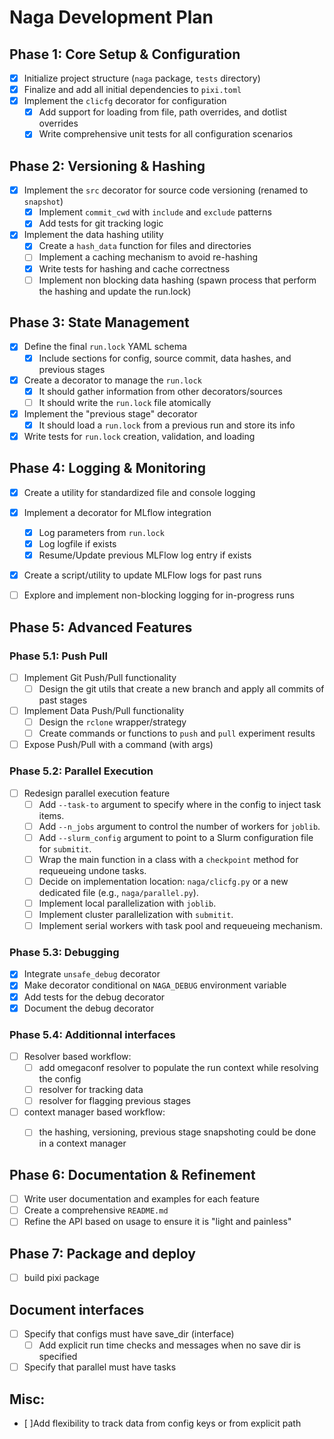 # Naga Development Plan

## Phase 1: Core Setup & Configuration
- [x] Initialize project structure (`naga` package, `tests` directory)
- [x] Finalize and add all initial dependencies to `pixi.toml`
- [x] Implement the `clicfg` decorator for configuration
    - [x] Add support for loading from file, path overrides, and dotlist overrides
    - [x] Write comprehensive unit tests for all configuration scenarios

## Phase 2: Versioning & Hashing
- [x] Implement the `src` decorator for source code versioning (renamed to `snapshot`)
    - [x] Implement `commit_cwd` with `include` and `exclude` patterns
    - [x] Add tests for git tracking logic
- [x] Implement the data hashing utility
    - [x] Create a `hash_data` function for files and directories
    - [ ] Implement a caching mechanism to avoid re-hashing
    - [x] Write tests for hashing and cache correctness
    - [ ] Implement non blocking data hashing (spawn process that perform the hashing and update the run.lock)

## Phase 3: State Management
- [x] Define the final `run.lock` YAML schema
    - [x] Include sections for config, source commit, data hashes, and previous stages
- [x] Create a decorator to manage the `run.lock`
    - [x] It should gather information from other decorators/sources
    - [ ] It should write the `run.lock` file atomically
- [x] Implement the "previous stage" decorator
    - [x] It should load a `run.lock` from a previous run and store its info
- [x] Write tests for `run.lock` creation, validation, and loading

## Phase 4: Logging & Monitoring
- [x] Create a utility for standardized file and console logging
- [x] Implement a decorator for MLflow integration
    - [x] Log parameters from `run.lock`
    - [x] Log logfile if exists
    - [x] Resume/Update previous MLFlow log entry if exists
- [x] Create a script/utility to update MLFlow logs for past runs
- [ ] Explore and implement non-blocking logging for in-progress runs


## Phase 5: Advanced Features

### Phase 5.1: Push Pull
- [ ] Implement Git Push/Pull functionality
    - [ ] Design the git utils that create a new branch and apply all commits of past stages
- [ ] Implement Data Push/Pull functionality
    - [ ] Design the `rclone` wrapper/strategy
    - [ ] Create commands or functions to `push` and `pull` experiment results
- [ ] Expose  Push/Pull with a command (with args)

### Phase 5.2: Parallel Execution
- [ ] Redesign parallel execution feature
    - [ ] Add `--task-to` argument to specify where in the config to inject task items.
    - [ ] Add `--n_jobs` argument to control the number of workers for `joblib`.
    - [ ] Add `--slurm_config` argument to point to a Slurm configuration file for `submitit`.
    - [ ] Wrap the main function in a class with a `checkpoint` method for requeueing undone tasks.
    - [ ] Decide on implementation location: `naga/clicfg.py` or a new dedicated file (e.g., `naga/parallel.py`).
    - [ ] Implement local parallelization with `joblib`.
    - [ ] Implement cluster parallelization with `submitit`.
    - [ ] Implement serial workers with task pool and requeueing mechanism.

### Phase 5.3: Debugging
- [x] Integrate `unsafe_debug` decorator
- [x] Make decorator conditional on `NAGA_DEBUG` environment variable
- [x] Add tests for the debug decorator
- [x] Document the debug decorator

### Phase 5.4: Additionnal interfaces
- [ ] Resolver based workflow:
    - [ ] add omegaconf resolver to populate the run context while resolving the config 
    - [ ] resolver for tracking data
    - [ ] resolver for flagging previous stages
- [ ] context manager based workflow:
    - [ ] the hashing, versioning, previous stage snapshoting could be done in a context manager


## Phase 6: Documentation & Refinement
- [ ] Write user documentation and examples for each feature
- [ ] Create a comprehensive `README.md`
- [ ] Refine the API based on usage to ensure it is "light and painless"

## Phase 7: Package and deploy
- [ ] build pixi package

## Document interfaces
- [ ] Specify that configs must have save_dir (interface)
    - [ ] Add explicit run time checks and messages when no save dir is specified
- [ ] Specify that parallel must have tasks 

## Misc:
- [ ]Add flexibility to track data from config keys or from explicit path

